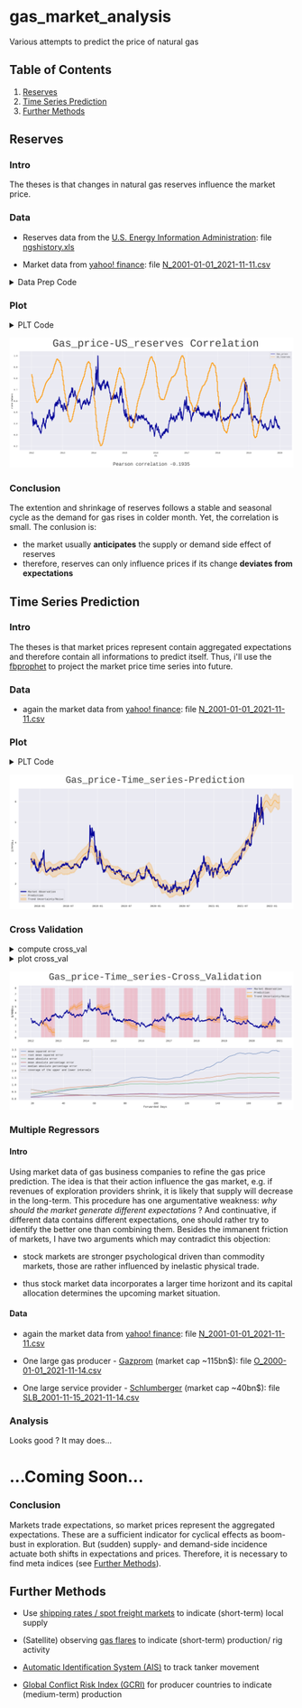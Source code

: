 # gas_market_analysis
Various attempts to predict the price of natural gas

## Table of Contents
1. [Reserves](#Reserves)
2. [Time Series Prediction](#Time-Series-Prediction)
3. [Further Methods](#Further-Methods)

## Reserves

### Intro
The theses is that changes in natural gas reserves influence the market price.

### Data
- Reserves data from the [U.S. Energy Information Administration](https://www.google.com/url?sa=t&rct=j&q=&esrc=s&source=web&cd=&ved=2ahUKEwip-7rl7Zz0AhUURuUKHUaYDmoQFnoECA4QAQ&url=https%3A%2F%2Fir.eia.gov%2Fngs%2Fngshistory.xls&usg=AOvVaw1K7aXs_TSzq-ovhYuVd8D4): file [ngshistory.xls](https://github.com/ambader/gas_market_analysis/blob/main/data/ngshistory.xls)

- Market data from [yahoo! finance](https://de.finance.yahoo.com/quote/NG%3DF/history?p=NG%3DF): file [N_2001-01-01_2021-11-11.csv](https://github.com/ambader/gas_market_analysis/blob/main/data/N_2001-01-01_2021-11-11.csv)

<details>
<summary>Data Prep Code</summary>

```python
import numpy as np
import pandas as pd

#read and slice data

ds = pd.read_csv("N_2001-01-01_2021-11-11.csv")
df = pd.read_excel("ngshistory.xls").iloc[6:]

ds = ds[["Date","Adj Close"]].rename(columns={"Date" : "ds","Adj Close" : "y"})
ds.ds = pd.to_datetime(ds.ds)
ds["res"] = np.ones(len(ds))

df = df.rename(columns={df.columns[0]:"ds",df.columns[-1]:"y"})
df = df[["ds","y"]]
df["ds"] = pd.to_datetime(df.ds.values)
```
```python
  #weekly data to daily

for i in df.ds[1:].index:
    zw = ds[ds.ds.between(df.ds[i-1],df.ds[i])]
    ds.iloc[zw.index,-1] = df.loc[i].y
```
```python
  #normalize data

tt = ds[ds.ds.between(pd.to_datetime("2012"),pd.to_datetime("2020"))].reset_index(drop=True)
tt.y = tt.y/max(tt.y)
tt.res = tt.res/max(tt.res)
tt = tt.set_index("ds")
 ```
</details>

### Plot
<details>
<summary>PLT Code</summary>

```python
import seaborn as sns
import matplotlib.pyplot as plt
sns.set_theme(style="darkgrid")
plt.rcParams['font.sans-serif'] = 'Liberation Mono'

fig = plt.figure(figsize=(21,9))
ax = fig.add_subplot()
sns.lineplot(data=tt.rename(columns={"y":"Gas_price","res":"US_reserves"}),dashes=False,palette=["#000099","#ff9900"])
plt.ylabel("norm.Values")
plt.title("Gas_price-US_reserves Correlation", size=55,color='#3b3b3b',pad=25)
fig.text(0.5, -0.05, "Pearson correlation "+str(np.round(np.corrcoef(tt.y,tt.res)[1,0],4)), fontsize=25, ha='center',color='#3b3b3b')
plt.tight_layout()
plt.savefig("price_res_corr.png",bbox_inches='tight',dpi=250)
plt.show()
```
</details>

![](https://github.com/ambader/gas_market_analysis/blob/main/img/price_res_corr.png)

### Conclusion
The extention and shrinkage of reserves follows a stable and seasonal cycle as the demand for gas rises in colder month. Yet, the correlation is small. The conlusion is:
- the market usually **anticipates** the supply or demand side effect of reserves
- therefore, reserves can only influence prices if its change **deviates from expectations**

## Time Series Prediction

### Intro
The theses is that market prices represent contain aggregated expectations and therefore contain all informations to predict itself. Thus, i'll use the [fbprophet](https://facebook.github.io/prophet/) to project the market price time series into future.

### Data
- again the market data from [yahoo! finance](https://de.finance.yahoo.com/quote/NG%3DF/history?p=NG%3DF): file [N_2001-01-01_2021-11-11.csv](https://github.com/ambader/gas_market_analysis/blob/main/data/N_2001-01-01_2021-11-11.csv)

### Plot
<details>
<summary>PLT Code</summary>

```python
import numpy as np
import pandas as pd
import seaborn as sns
import matplotlib.pyplot as plt
from fbprophet import Prophet
 ```
 ```python
 p_pred = pd.read_csv("N_2001-01-01_2021-11-11.csv")
p_pred = p_pred.rename(columns={"Date" : "ds","Adj Close" : "y"})
p_pred = p_pred[["ds","y"]]
p_pred.ds = pd.to_datetime(p_pred.ds)

m = Prophet(yearly_seasonality=True,daily_seasonality=False)
m.fit(p_pred[-1000:])
future = m.make_future_dataframe(periods=100)
future = future[[s.weekday()<5 for s in pd.to_datetime(future.ds)]].reset_index(drop=True)
forecast = m.predict(future)

forecast.ds = pd.to_datetime(forecast.ds)
forecast = forecast.set_index("ds")
p_pred = p_pred.set_index("ds")
 ```
 ```python
sns.set_theme(style="darkgrid")
plt.rcParams['font.sans-serif'] = 'Liberation Mono'

fig, ax = plt.subplots(figsize=(21,9))
ax.plot(p_pred[p_pred.index.isin(forecast.index)].y, marker='o', markersize=2,color="#000099",linewidth=4)
ax.plot(forecast.yhat, color="#ff9900")
ax.fill_between(forecast.index,forecast.yhat_upper,forecast.yhat_lower, alpha=0.2, color="#ff9900",linewidth=4)
plt.ylabel("$/MMBtu")
plt.title("Gas_price-Time_series-Prediction", size=40,color='#3b3b3b',pad=25)
plt.legend( loc='lower left', labels=['Market Observation', 'Prediction','Trend Uncertainty/Noise'])
plt.savefig("ts_pred_1.png",bbox_inches='tight',dpi=250)
 ```
 </details>

![](https://github.com/ambader/gas_market_analysis/blob/main/img/ts_pred_1.png?raw=true)

 ### Cross Validation
  
 <details>
<summary>compute cross_val</summary>

```python
from fbprophet.diagnostics import cross_validation
df_cv = cross_validation(m, initial='366 days', period='365 days', horizon = '180 days')
```
 
```python
from fbprophet.diagnostics import performance_metrics
df_p = performance_metrics(df_cv)
```
   
 
```python
co_tr = []

df_cv = df_cv.set_index("ds")

for i in p_pred.index:
    if i in df_cv.index:
        co_tr.append(8)
    else:
        co_tr.append(np.nan)
   
tt = p_pred
tt["co"]=co_tr
   
tt["yhat_lower"] = df_cv.yhat_lower
tt["yhat_upper"] = df_cv.yhat_upper
tt["yhat"] = df_cv.yhat
   
tt = tt[tt.index.isin(pd.date_range(pd.to_datetime("2012"),pd.to_datetime("2021")))]
   
df_p.index = np.arange(162)+19
cross_val_par = "mean squared error","root mean squared error","mean absolute error","mean absolute percentage error","median absolute percentage error","coverage of the upper and lower intervals"
```
   
</details>
  
 <details>
<summary>plot cross_val</summary>

```python
import seaborn as sns
import matplotlib.pyplot as plt
sns.set_theme(style="darkgrid")
plt.rcParams['font.sans-serif'] = 'Liberation Mono'

fig, ax = plt.subplots(figsize=(21,9),nrows=2, ncols=1)
ax[0].plot(tt.y, marker='o', markersize=2,color="#000099")
ax[0].plot(tt.yhat, color="#ff9900")
ax[0].bar(tt.index,tt.co, color="crimson", alpha=0.1,width=4.1)
ax[0].fill_between(tt.index,tt.yhat_upper,tt.yhat_lower, alpha=0.4, color="#ff9900")
ax[1].plot(df_p.index,df_p[df_p.columns[1:]])
ax[0].set_ylabel("$/MMBtu")
ax[1].set_xlabel("forwarded Days")
ax[0].set_title("Gas_price-Time_series-Cross_Validation", size=40,color='#3b3b3b',pad=25)
ax[0].legend( loc='upper right', labels=['Market Observation', 'Prediction','Trend Uncertainty/Noise'])
ax[1].legend( loc='upper left',labels=cross_val_par)
```
</details>
  
 ![](https://github.com/ambader/gas_market_analysis/blob/main/img/price_cross_val.png?raw=true)
 
### Multiple Regressors
  
#### Intro
  
Using market data of gas business companies to refine the gas price prediction. The idea is that their action influence the gas market, e.g. if revenues of exploration providers shrink, it is likely that supply will decrease in the long-term. This procedure has one argumentative weakness: *why should the market generate different expectations* ? And continuative, if different data contains different expectations, one should rather try to identify the better one than combining them.
Besides the immanent friction of markets, I have two arguments which may contradict this objection:

- stock markets are stronger psychological driven than commodity markets, those are rather influenced by inelastic physical trade.
  
- thus stock market data incorporates a larger time horizont and its capital allocation determines the upcoming market situation.
  
#### Data
  
- again the market data from [yahoo! finance](https://de.finance.yahoo.com/quote/NG%3DF/history?p=NG%3DF): file [N_2001-01-01_2021-11-11.csv](https://github.com/ambader/gas_market_analysis/blob/main/data/N_2001-01-01_2021-11-11.csv)
  
- One large gas producer - [Gazprom](https://en.wikipedia.org/wiki/Gazprom) (market cap ~115bn$): file [O_2000-01-01_2021-11-14.csv](https://raw.githubusercontent.com/ambader/gas_market_analysis/main/data/O_2000-01-01_2021-11-14.csv)
  
- One large service provider - [Schlumberger](https://en.wikipedia.org/wiki/Schlumberger) (market cap ~40bn$): file [SLB_2001-11-15_2021-11-14.csv](https://raw.githubusercontent.com/ambader/gas_market_analysis/main/data/SLB_2001-11-15_2021-11-14.csv)
  
### Analysis
Looks good ? It may does...
  
# ...Coming Soon...
  
### Conclusion
Markets trade expectations, so market prices represent the aggregated expectations. These are a sufficient indicator for cyclical effects as boom-bust in exploration. But (sudden) supply- and demand-side incidence actuate both shifts in expectations and prices. Therefore, it is necessary to find meta indices (see [Further Methods](#Further-Methods)).

## Further Methods

- Use [shipping rates / spot freight markets](https://www.balticexchange.com/en/data-services/market-information0/tankers-services.html) to indicate (short-term) local supply

- (Satellite) observing [gas flares](https://www.ggfrdata.org/) to indicate (short-term) production/ rig activity

- [Automatic Identification System (AIS)](https://www.marinetraffic.com) to track tanker movement

- [Global Conflict Risk Index (GCRI)](https://op.europa.eu/en/publication-detail/-/publication/1c121597-07cc-11e8-b8f5-01aa75ed71a1/language-en) for producer countries to indicate (medium-term) production
